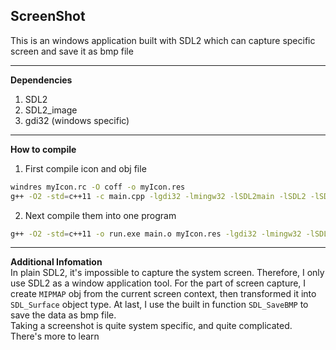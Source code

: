 ## ScreenShot  
This is an windows application built with SDL2 which can capture specific screen and save it as bmp file  

------

**Dependencies**  
1. SDL2  
2. SDL2_image  
3. gdi32 (windows specific)  

------

**How to compile**  
1. First compile icon and obj file  
```bash
windres myIcon.rc -O coff -o myIcon.res
g++ -O2 -std=c++11 -c main.cpp -lgdi32 -lmingw32 -lSDL2main -lSDL2 -lSDL2_image -mconsole
```
2. Next compile them into one program  
```bash
g++ -O2 -std=c++11 -o run.exe main.o myIcon.res -lgdi32 -lmingw32 -lSDL2main -lSDL2 -lSDL2_image -mconsole
```

------

**Additional Infomation**  
In plain SDL2, it's impossible to capture the system screen. Therefore, I only use SDL2 as a window application tool. For the part of screen capture, I create `MIPMAP` obj from the current screen context, then transformed it into `SDL_Surface` object type. At last, I use the built in function `SDL_SaveBMP` to save the data as bmp file.  
Taking a screenshot is quite system specific, and quite complicated. There's more to learn